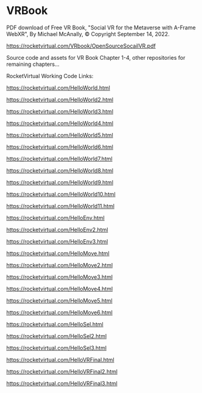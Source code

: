# VRBook

PDF download of Free VR Book, "Social VR for the Metaverse with A-Frame WebXR", By Michael McAnally, © Copyright September 14, 2022.

https://rocketvirtual.com/VRbook/OpenSourceSocailVR.pdf

Source code and assets for VR Book Chapter 1-4, other repositories for remaining chapters...

RocketVirtual Working Code Links:

https://rocketvirtual.com/HelloWorld.html

https://rocketvirtual.com/HelloWorld2.html

https://rocketvirtual.com/HelloWorld3.html

https://rocketvirtual.com/HelloWorld4.html

https://rocketvirtual.com/HelloWorld5.html

https://rocketvirtual.com/HelloWorld6.html

https://rocketvirtual.com/HelloWorld7.html

https://rocketvirtual.com/HelloWorld8.html

https://rocketvirtual.com/HelloWorld9.html

https://rocketvirtual.com/HelloWorld10.html

https://rocketvirtual.com/HelloWorld11.html

https://rocketvirtual.com/HelloEnv.html

https://rocketvirtual.com/HelloEnv2.html

https://rocketvirtual.com/HelloEnv3.html

https://rocketvirtual.com/HelloMove.html

https://rocketvirtual.com/HelloMove2.html

https://rocketvirtual.com/HelloMove3.html

https://rocketvirtual.com/HelloMove4.html

https://rocketvirtual.com/HelloMove5.html

https://rocketvirtual.com/HelloMove6.html

https://rocketvirtual.com/HelloSel.html

https://rocketvirtual.com/HelloSel2.html

https://rocketvirtual.com/HelloSel3.html

https://rocketvirtual.com/HelloVRFinal.html

https://rocketvirtual.com/HelloVRFinal2.html

https://rocketvirtual.com/HelloVRFinal3.html

